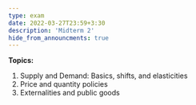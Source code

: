 ```yaml
---
type: exam
date: 2022-03-27T23:59+3:30
description: 'Midterm 2'
hide_from_announcments: true
---
```

**Topics:**
1. Supply and Demand: Basics, shifts, and elasticities
2. Price and quantity policies
3. Externalities and public goods
